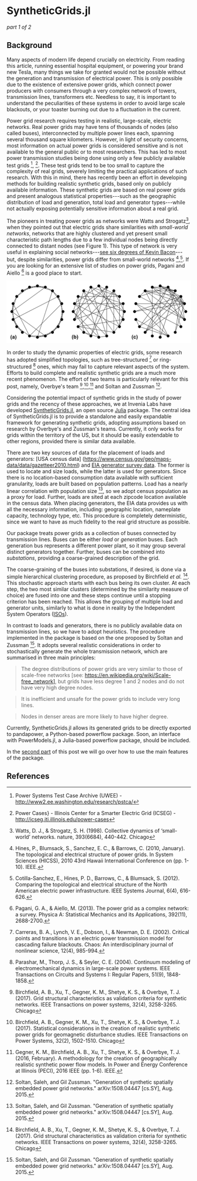 # SyntheticGrids.jl
_part 1 of 2_

## Background
Many aspects of modern life depend crucially on electricity. From reading this article, running essential hospital equipment, or powering your brand new Tesla, many things we take for granted would not be possible without the generation and transmission of electrical power. This is only possible due to the existence of extensive power grids, which connect power producers with consumers through a very complex network of towers, transmission lines, transformers etc. Needless to say, it is important to understand the peculiarities of these systems in order to avoid large scale blackouts, or your toaster burning out due to a fluctuation in the current.

Power grid research requires testing in realistic, large-scale, electric networks. Real power grids may have tens of thousands of nodes (also called buses), interconnected by multiple power lines each, spanning several thousand square kilometers. However, in light of security concerns, most information on actual power grids is considered sensitive and is not available to the general public or to most researchers. This has led to most power transmission studies being done using only a few publicly available test grids [^1], [^2]. These test grids tend to be too small to capture the complexity of real grids, severely limiting the practical applications of such research. With this in mind, there has recently been an effort in developing methods for building realistic synthetic grids, based only on publicly available information. These synthetic grids are based on real power grids and present analogous statistical properties---such as the geographic distribution of load and generation, total load and generator types---while not actually exposing potentially sensitive information about a real grid.

The pioneers in treating power grids as networks were Watts and Strogatz[^3], when they pointed out that electric grids share similarities with _small-world networks_, networks that are highly clustered and yet present small characteristic path lengths due to a few individual nodes being directly connected to distant nodes (see Figure 1). This type of network is very useful in explaining social networks---[see six degrees of Kevin Bacon](https://en.wikipedia.org/wiki/Six_Degrees_of_Kevin_Bacon)---but, despite similarities, power grids differ from small-world networks [^4],[^5]. If you are looking for an extensive list of studies on power grids, Pagani and Aiello [^6] is a good place to start.

![Figure 1: Some examples of different network topologies containing 20 nodes and 40 edges. (a) Small-world; (b) random; (c) scale-free (exponent 2). For more information, see Watts and Strogatz[^3].](Networks.png)

In order to study the dynamic properties of electric grids, some research has adopted simplified topologies, such as tree-structured [^7] or ring-structured [^8] ones, which may fail to capture relevant aspects of the system. Efforts to build complete and realistic synthetic grids are a much more recent phenomenon. The effort of two teams is particularly relevant for this post, namely, Overbye's team [^9],[^10],[^11] and Soltan and Zussman [^12].

Considering the potential impact of synthetic grids in the study of power grids and the recency of these approaches, we at Invenia Labs have developed [SyntheticGrids.jl](https://github.com/invenia/SyntheticGrids.jl), an open source [Julia](https://julialang.org/) package. The central idea of SyntheticGrids.jl is to provide a standalone and easily expandable framework for generating synthetic grids, adopting assumptions based on research by Overbye's and Zussman's teams. Currently, it only works for grids within the territory of the US, but it should be easily extendable to other regions, provided there is similar data available.

There are two key sources of data for the placement of loads and generators: [USA census data] (https://www.census.gov/geo/maps-data/data/gazetteer2010.html) and [EIA generator survey data](https://www.eia.gov/electricity/data/eia860/index.html). The former is used to locate and size loads, while the latter is used for generators. Since there is no location-based consumption data available with sufficient granularity, loads are built based on population patterns. Load has a nearly linear correlation with population size [^12], so we adopt census population as a proxy for load. Further, loads are sited at each zipcode location available in the census data. When placing generators, the EIA data provides us with all the necessary information, including: geographic location, nameplate capacity, technology type, etc. This procedure is completely deterministic, since we want to have as much fidelity to the real grid structure as possible.

Our package treats power grids as a collection of buses connected by transmission lines. Buses can be either _load_ or _generation_ buses. Each generation bus represents a different power plant, so it may group several distinct generators together. Further, buses can be combined into _substations_, providing a coarse-grained description of the grid.

The coarse-graining of the buses into substations, if desired, is done via a simple hierarchical clustering procedure, as proposed by Birchfield _et al._ [^9]. This stochastic approach starts with each bus being its own cluster. At each step, the two most similar clusters (determined by the similarity measure of choice) are fused into one and these steps continue until a stopping criterion has been reached. This allows the grouping of multiple load and generator units, similarly to what is done in reality by the Independent System Operators ([ISOs](https://en.wikipedia.org/wiki/Regional_transmission_organization_(North_America))).

In contrast to loads and generators, there is no publicly available data on transmission lines, so we have to adopt heuristics. The procedure implemented in the package is based on the one proposed by Soltan and Zussman [^12]. It adopts several realistic considerations in order to stochastically generate the whole transmission network, which are summarised in three main principles:

> The degree distributions of power grids are very similar to those of scale-free networks [see: https://en.wikipedia.org/wiki/Scale-free_network], but grids have less degree 1 and 2 nodes and do not have very high degree nodes.

> It is inefficient and unsafe for the power grids to include very long lines.

> Nodes in denser areas are more likely to have higher degree.

Currently, SyntheticGrids.jl allows its generated grids to be directly exported to pandapower, a Python-based powerflow package. Soon, an interface with PowerModels.jl, a Julia-based powerflow package, should be included.

In the [second part](SynGrids_p2.md) of this post we will go over how to use the main features of the package.

## References

[^1]: Power Systems Test Case Archive (UWEE) - http://www2.ee.washington.edu/research/pstca/

[^2]: Power Cases} - Illinois Center for a Smarter Electric Grid (ICSEG) - http://icseg.iti.illinois.edu/power-cases

[^3]: Watts, D. J., & Strogatz, S. H. (1998). Collective dynamics of ‘small-world’ networks. nature, 393(6684), 440-442.
Chicago

[^4]: Hines, P., Blumsack, S., Sanchez, E. C., & Barrows, C. (2010, January). The topological and electrical structure of power grids. In System Sciences (HICSS), 2010 43rd Hawaii International Conference on (pp. 1-10). IEEE.

[^5]: Cotilla-Sanchez, E., Hines, P. D., Barrows, C., & Blumsack, S. (2012). Comparing the topological and electrical structure of the North American electric power infrastructure. IEEE Systems Journal, 6(4), 616-626.

[^6]: Pagani, G. A., & Aiello, M. (2013). The power grid as a complex network: a survey. Physica A: Statistical Mechanics and its Applications, 392(11), 2688-2700.

[^7]: Carreras, B. A., Lynch, V. E., Dobson, I., & Newman, D. E. (2002). Critical points and transitions in an electric power transmission model for cascading failure blackouts. Chaos: An interdisciplinary journal of nonlinear science, 12(4), 985-994.

[^8]: Parashar, M., Thorp, J. S., & Seyler, C. E. (2004). Continuum modeling of electromechanical dynamics in large-scale power systems. IEEE Transactions on Circuits and Systems I: Regular Papers, 51(9), 1848-1858.

[^9]: Birchfield, A. B., Xu, T., Gegner, K. M., Shetye, K. S., & Overbye, T. J. (2017). Grid structural characteristics as validation criteria for synthetic networks. IEEE Transactions on power systems, 32(4), 3258-3265.
Chicago

[^10]: Birchfield, A. B., Gegner, K. M., Xu, T., Shetye, K. S., & Overbye, T. J. (2017). Statistical considerations in the creation of realistic synthetic power grids for geomagnetic disturbance studies. IEEE Transactions on Power Systems, 32(2), 1502-1510.
Chicago

[^11]: Gegner, K. M., Birchfield, A. B., Xu, T., Shetye, K. S., & Overbye, T. J. (2016, February). A methodology for the creation of geographically realistic synthetic power flow models. In Power and Energy Conference at Illinois (PECI), 2016 IEEE (pp. 1-6). IEEE.

[^12]: Soltan, Saleh, and Gil Zussman. "Generation of synthetic spatially embedded power grid networks." arXiv:1508.04447 [cs.SY], Aug. 2015.
